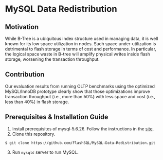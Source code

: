 # MySQL Data Redistribution

## Motivation
While B-Tree is a ubiquitous index structure used in managing data, it is well known for its low space utilization in nodes. Such space under-utilization is detrimental to flash storage in terms of cost and performance. In particular, the logical space waste in B-tree will amplify physical writes inside flash storage, worsening the transaction throughput.

## Contribution
Our evaluation results from running OLTP benchmarks using the optimized MySQL/InnoDB prototype clearly show that those optimizations improve transaction throughput (i.e., more than 50%) with less space and cost (i.e., less than 40%) in flash storage.

## Prerequisites & Installation Guide

1. Install prerequisites of mysql-5.6.26. Follow the instructions in the [site](https://github.com/LeeBohyun/mysql-tpcc/blob/master/installation_guide/multi-mysql-tpcc.md).
2. Clone this repository.
```bash
$ git clone https://github.com/FlashSQL/MySQL-Data-Redistribution.git
```
3. Run ``mysqld`` server to run MySQL.

